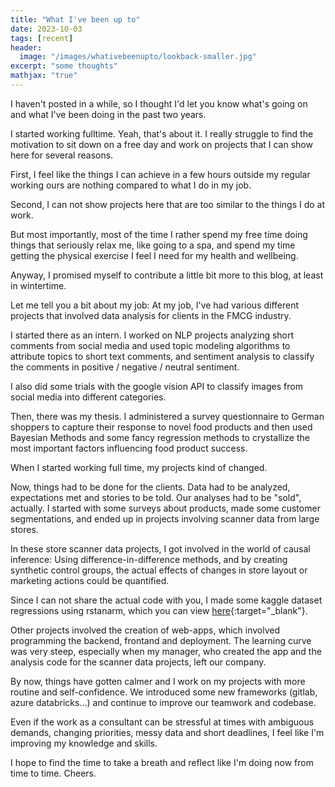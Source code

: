 ```yaml
---
title: "What I've been up to"
date: 2023-10-03
tags: [recent]
header:
  image: "/images/whativebeenupto/lookback-smaller.jpg"
excerpt: "some thoughts"
mathjax: "true"
---
```



I haven't posted in a while, so I thought I'd let you know what's going on and what I've been doing in the past two years.

I started working fulltime. Yeah, that's about it. I really struggle to find the motivation to sit down on a free day and work on projects that I can show here for several reasons.

First, I feel like the things I can achieve in a few hours outside my regular working ours are nothing compared to what I do in my job.

Second, I can not show projects here that are too similar to the things I do at work. 

But most importantly, most of the time I rather spend my free time doing things that seriously relax me, like going to a spa, and spend my time getting the physical exercise I feel I need for my health and wellbeing.

Anyway, I promised myself to contribute a little bit more to this blog, at least in wintertime.

Let me tell you a bit about my job: At my job, I've had various different projects that involved data analysis for clients in the FMCG industry. 

I started there as an intern. I worked on NLP projects analyzing short comments from social media and used topic modeling algorithms to attribute topics to short text comments, and sentiment analysis to classify the comments in positive / negative / neutral sentiment. 

I also did some trials with the google vision API to classify images from social media into different categories. 

Then, there was my thesis. I administered a survey questionnaire to German shoppers to capture their response to novel food products and then used Bayesian Methods and some fancy regression methods to crystallize the most important factors influencing food product success.

When I started working full time, my projects kind of changed. 

Now, things had to be done for the clients. Data had to be analyzed, expectations met and stories to be told. Our analyses had to be "sold", actually. I started with some surveys about products, made some customer segmentations, and ended up in projects involving scanner data from large stores. 

In these store scanner data projects, I got involved in the world of causal inference: Using difference-in-difference methods, and by creating synthetic control groups, the actual effects of changes in store layout or marketing actions could be quantified. 

Since I can not share the actual code with you, I made some kaggle dataset regressions using rstanarm, which you can view [here](https://www.kaggle.com/code/glaswasser/inference-prediction-on-walmart-store-sales-data){:target="_blank"}.

Other projects involved the creation of web-apps, which involved programming the backend, frontand and deployment. The learning curve was very steep, especially when my manager, who created the app and the analysis code for the scanner data projects, left our company. 

By now, things have gotten calmer and I work on my projects with more routine and self-confidence. We introduced some new frameworks (gitlab, azure databricks...) and continue to improve our teamwork and codebase. 

Even if the work as a consultant can be stressful at times with ambiguous demands, changing priorities, messy data and short deadlines, I feel like I'm improving my knowledge and skills. 

I hope to find the time to take a breath and reflect like I'm doing now from time to time. Cheers.